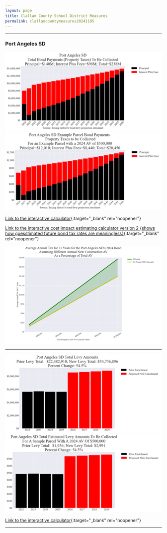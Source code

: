 ```yaml
---
layout: page
title: Clallam County School District Measures
permalink: clallamcountymeasures20241105
---
```


___

### Port Angeles SD

![Port Angeles SD bond totals chart](pagesManual/LeviesReport/20241105/PortAngeles.png "Port Angeles SD bond totals chart")
![Port Angeles SD bond example parcel chart](pagesManual/LeviesReport/20241105/PortAngelesParcel.png "Port Angeles SD bond example parcel chart")

[Link to the interactive calculator](calculator_port_angeles_20241105_enhanced){:target="_blank" rel="noopener"}

[Link to the interactive cost impact estimating calculator version 2 {shows how guesstimated future bond tax rates are meaningless}](table_port_angeles_bond_20241105){:target="_blank" rel="noopener"}

![Port Angeles SD average annual costs for different new construction rates](pagesManual/LeviesReport/20241105/PortAngelesNewConstruction.png "Port Angeles SD new construction chart")

___


![Port Angeles SD enrichment levy totals chart](pagesManual/LeviesReport/20241105/PortAngelesEnrichment.png "Port Angeles SD enrichment levy totals chart")
![Port Angeles SD enrichment levy example parcel chart](pagesManual/LeviesReport/20241105/PortAngelesEnrichmentParcel.png "Port Angeles SD enrichment  example parcel chart")

[Link to the interactive calculator](calculator_port_angeles_enrichment_20241105_enhanced){:target="_blank" rel="noopener"}

___

